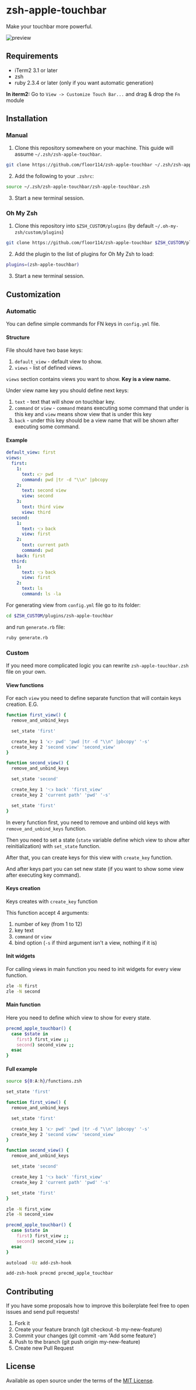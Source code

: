 # zsh-apple-touchbar

Make your touchbar more powerful.

![preview](./preview.gif)

## Requirements

* iTerm2 3.1 or later
* zsh
* ruby 2.3.4 or later (only if you want automatic generation)

**In iterm2:** Go to `View -> Customize Touch Bar...` and drag & drop the `Fn` module

## Installation

### Manual

1. Clone this repository somewhere on your machine. This guide will assume `~/.zsh/zsh-apple-touchbar`.

```sh
git clone https://github.com/floor114/zsh-apple-touchbar ~/.zsh/zsh-apple-touchbar
```

2. Add the following to your `.zshrc`:

```sh
source ~/.zsh/zsh-apple-touchbar/zsh-apple-touchbar.zsh
```

3. Start a new terminal session.


### Oh My Zsh

1. Clone this repository into `$ZSH_CUSTOM/plugins` (by default `~/.oh-my-zsh/custom/plugins`)

```sh
git clone https://github.com/floor114/zsh-apple-touchbar $ZSH_CUSTOM/plugins/zsh-apple-touchbar
```

2. Add the plugin to the list of plugins for Oh My Zsh to load:

```sh
plugins=(zsh-apple-touchbar)
```

3. Start a new terminal session.

## Customization

### Automatic

You can define simple commands for FN keys in `config.yml` file. 

#### Structure

File should have two base keys:
1. `default_view` - default view to show.
2. `views` - list of defined views.

`views` section contains views you want to show. **Key is a view name.**

Under view name key you should define next keys:
1. `text` -  text that will show on touchbar key.
2. `command` or `view` - `command` means executing some command that under is this key and `view` means show view that is under this key
3. `back` - under this key should be a view name that will be shown after executing some command.

#### Example

```yml
default_view: first
views:
  first:
    1:
      text: 👉 pwd
      command: pwd |tr -d "\\n" |pbcopy
    2:
      text: second view
      view: second
    3:
      text: third view
      view: third
  second:
    1:
      text: 👈 back
      view: first
    2:
      text: current path
      command: pwd
    back: first
  third:
    1:
      text: 👈 back
      view: first
    2:
      text: ls
      command: ls -la
```

For generating view from `config.yml` file go to its folder:

```sh
cd $ZSH_CUSTOM/plugins/zsh-apple-touchbar
```

and run `generate.rb` file:

```sh
ruby generate.rb
```

### Custom
If you need more complicated logic you can rewrite `zsh-apple-touchbar.zsh` file on your own.

#### View functions
For each `view` you need to define separate function that will contain keys creation. E.G.

```bash
function first_view() {
  remove_and_unbind_keys

  set_state 'first'

  create_key 1 '👉 pwd' 'pwd |tr -d "\\n" |pbcopy' '-s'
  create_key 2 'second view' 'second_view'
}

function second_view() {
  remove_and_unbind_keys

  set_state 'second'

  create_key 1 '👈 back' 'first_view'
  create_key 2 'current path' 'pwd' '-s'

  set_state 'first'
}
```

In every function first, you need to remove and unbind old keys with `remove_and_unbind_keys` function.

Then you need to set a state (`state` variable define which view to show after reinitialization) with `set_state` function.

After that, you can create keys for this view with `create_key` function.

And after keys part you can set new state (if you want to show some view after executing key command).

#### Keys creation
Keys creates with `create_key` function

This function accept 4 arguments:
1. number of key (from 1 to 12)
2. key text
3. `command` or `view`
4. bind option (`-s` if third argument isn't a view, nothing if it is)

#### Init widgets
For calling views in main function you need to init widgets for every view function.

```bash
zle -N first
zle -N second
```

#### Main function
Here you need to define which view to show for every state.

```bash
precmd_apple_touchbar() {
  case $state in
    first) first_view ;;
    second) second_view ;;
  esac
}
```

#### Full example
```bash
source ${0:A:h}/functions.zsh

set_state 'first'

function first_view() {
  remove_and_unbind_keys

  set_state 'first'

  create_key 1 '👉 pwd' 'pwd |tr -d "\\n" |pbcopy' '-s'
  create_key 2 'second view' 'second_view'
}

function second_view() {
  remove_and_unbind_keys

  set_state 'second'

  create_key 1 '👈 back' 'first_view'
  create_key 2 'current path' 'pwd' '-s'

  set_state 'first'
}

zle -N first_view
zle -N second_view

precmd_apple_touchbar() {
  case $state in
    first) first_view ;;
    second) second_view ;;
  esac
}

autoload -Uz add-zsh-hook

add-zsh-hook precmd precmd_apple_touchbar
```

## Contributing

If you have some proposals how to improve this boilerplate feel free to open issues and send pull requests!

1. Fork it
2. Create your feature branch (git checkout -b my-new-feature)
3. Commit your changes (git commit -am 'Add some feature')
4. Push to the branch (git push origin my-new-feature)
5. Create new Pull Request

## License

Available as open source under the terms of the [MIT License](https://opensource.org/licenses/MIT).
